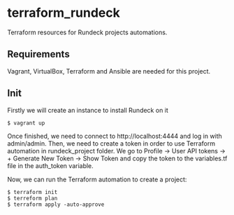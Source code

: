 # terraform_rundeck
Terraform resources for Rundeck projects automations.

## Requirements
Vagrant, VirtualBox, Terraform and Ansible are needed for this project.

## Init
Firstly we will create an instance to install Rundeck on it
```
$ vagrant up
```
Once finished, we need to connect to http://localhost:4444 and log in with admin/admin.
Then, we need to create a token in order to use Terraform automation in rundeck_project folder. We go to Profile -> User API tokens -> + Generate New Token -> Show Token and copy the token to the variables.tf file in the auth_token variable.

Now, we can run the Terraform automation to create a project:
```
$ terraform init
$ terreform plan
$ terraform apply -auto-approve
```
